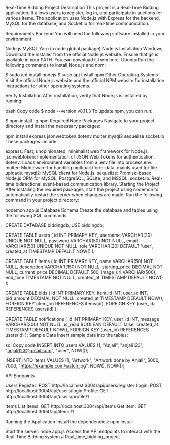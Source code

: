 Real-Time Bidding Project
Description
This project is a Real-Time Bidding application. It allows users to register, log in, and participate in auctions for various items. The application uses Node.js with Express for the backend, MySQL for the database, and Socket.io for real-time communication.

Requirements
Backend
You will need the following software installed in your environment:

Node.js
MySQL
Yarn (a node global package)
Node.js Installation
Windows
Download the installer from the official Node.js website.
Ensure that git is available in your PATH. You can download it from here.
Ubuntu
Run the following commands to install Node.js and npm:

$ sudo apt install nodejs
$ sudo apt install npm
Other Operating Systems
Visit the official Node.js website and the official NPM website for installation instructions for other operating systems.

Verify Installation
After installation, verify that Node.js is installed by running:

bash
Copy code
$ node --version
v8.11.3
To update npm, you can run:


$ npm install -g npm
Required Node Packages
Navigate to your project directory and install the necessary packages:


npm install express jsonwebtoken dotenv multer mysql2 sequelize socket.io
These packages include:

express: Fast, unopinionated, minimalist web framework for Node.js.
jsonwebtoken: Implementation of JSON Web Tokens for authentication.
dotenv: Loads environment variables from a .env file into process.env.
multer: Middleware for handling multipart/form-data, mainly used for file uploads.
mysql2: MySQL client for Node.js.
sequelize: Promise-based Node.js ORM for MySQL, PostgreSQL, SQLite, and MSSQL.
socket.io: Real-time bidirectional event-based communication library.
Starting the Project
After installing the required packages, start the project using nodemon to automatically restart the server when changes are made. Run the following command in your project directory:

nodemon app.js
Database Schema
Create the database and tables using the following SQL commands:


CREATE DATABASE biddingdb;
USE biddingdb;

CREATE TABLE users (
  id INT PRIMARY KEY,
  username VARCHAR(20) UNIQUE NOT NULL,
  password VARCHAR(50) NOT NULL,
  email VARCHAR(50) UNIQUE NOT NULL,
  role VARCHAR(20) DEFAULT 'user',
  created_at TIMESTAMP DEFAULT NOW()
);

CREATE TABLE items (
  id INT PRIMARY KEY,
  name VARCHAR(50) NOT NULL,
  description VARCHAR(150) NOT NULL,
  starting_price DECIMAL NOT NULL,
  current_price DECIMAL DEFAULT 500,
  image_url VARCHAR(500),
  end_time TIMESTAMP NOT NULL,
  created_at TIMESTAMP DEFAULT NOW()
);

CREATE TABLE bids (
  id INT PRIMARY KEY,
  item_id INT,
  user_id INT,
  bid_amount DECIMAL NOT NULL,
  created_at TIMESTAMP DEFAULT NOW(),
  FOREIGN KEY (item_id) REFERENCES items(id),
  FOREIGN KEY (user_id) REFERENCES users(id)
);

CREATE TABLE notifications (
  id INT PRIMARY KEY,
  user_id INT,
  message VARCHAR(300) NOT NULL,
  is_read BOOLEAN DEFAULT false,
  created_at TIMESTAMP DEFAULT NOW(),
  FOREIGN KEY (user_id) REFERENCES users(id)
);
Sample Data
Insert sample data into the tables:

sql
Copy code
INSERT INTO users VALUES (1, "Anjali", "anjali123", "anjali123@gmail.com", "user", NOW());

INSERT INTO items VALUES (1, "Artwork", "Artwork done by Anjali", 5000, 7000, "https://example.com/watch.jpg", NOW(), NOW());

API Endpoints

Users
Register: POST http://localhost:3004/api/users/register
Login: POST http://localhost:3004/api/users/login
Profile: GET http://localhost:3004/api/users/profile/1

Items
List Items: GET http://localhost:3004/api/items
Get Item: GET http://localhost:3004/api/items/1

Running the Application
Install the dependencies: npm install

Start the server: node app.js
Access the API endpoints to interact with the Real-Time Bidding system.# Real_time_bidding_project